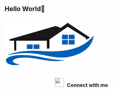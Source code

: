 ## Hello World🦊

![Banner](/image/images.png)

<h3 align="center" > <img src="" width="30" height="30" style="margin-right: 10px;">Connect with me  </h3>
